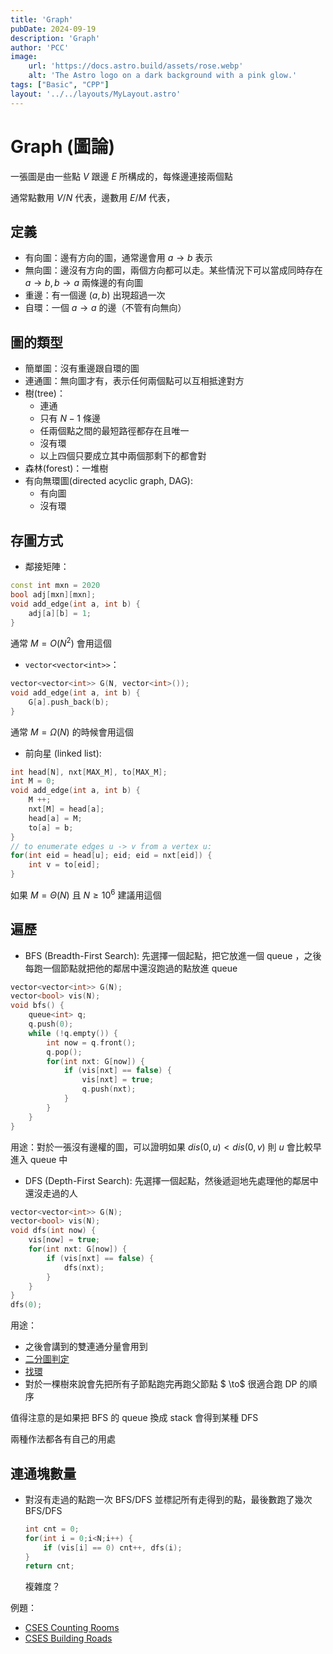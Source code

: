 ```yaml
---
title: 'Graph'
pubDate: 2024-09-19
description: 'Graph'
author: 'PCC'
image:
    url: 'https://docs.astro.build/assets/rose.webp'
    alt: 'The Astro logo on a dark background with a pink glow.'
tags: ["Basic", "CPP"]
layout: '../../layouts/MyLayout.astro'
---
```

# Graph (圖論)
一張圖是由一些點 $V$ 跟邊 $E$ 所構成的，每條邊連接兩個點

通常點數用 $V/N$ 代表，邊數用 $E/M$ 代表，

## 定義
- 有向圖：邊有方向的圖，通常邊會用 $a \to b$ 表示
- 無向圖：邊沒有方向的圖，兩個方向都可以走。某些情況下可以當成同時存在 $a \to b, b \to a$ 兩條邊的有向圖
- 重邊：有一個邊 $(a, b)$ 出現超過一次
- 自環：一個 $a \to a$ 的邊（不管有向無向）

## 圖的類型
- 簡單圖：沒有重邊跟自環的圖
- 連通圖：無向圖才有，表示任何兩個點可以互相抵達對方
- 樹(tree)：
    - 連通
    - 只有 $N-1$ 條邊
    - 任兩個點之間的最短路徑都存在且唯一
    - 沒有環
    - 以上四個只要成立其中兩個那剩下的都會對
- 森林(forest)：一堆樹
- 有向無環圖(directed acyclic graph, DAG): 
    - 有向圖
    - 沒有環

## 存圖方式
- 鄰接矩陣：
```cpp
const int mxn = 2020
bool adj[mxn][mxn];
void add_edge(int a, int b) {
    adj[a][b] = 1;
}
```
通常 $M = O(N^2)$ 會用這個
- `vector<vector<int>>`：
```cpp
vector<vector<int>> G(N, vector<int>());
void add_edge(int a, int b) {
    G[a].push_back(b);
}
```
通常 $M = \Omega(N)$ 的時候會用這個
- 前向星 (linked list): 
```cpp
int head[N], nxt[MAX_M], to[MAX_M];
int M = 0;
void add_edge(int a, int b) {
    M ++;
    nxt[M] = head[a];
    head[a] = M;
    to[a] = b;
}
// to enumerate edges u -> v from a vertex u:
for(int eid = head[u]; eid; eid = nxt[eid]) {
    int v = to[eid];
}
```
如果 $M = \Theta(N)$ 且 $N \ge 10 ^ 6$ 建議用這個

## 遍歷
- BFS (Breadth-First Search): 先選擇一個起點，把它放進一個 queue ，之後每跑一個節點就把他的鄰居中還沒跑過的點放進 queue
```cpp
vector<vector<int>> G(N);
vector<bool> vis(N);
void bfs() {
    queue<int> q;
    q.push(0);
    while (!q.empty()) {
        int now = q.front();
        q.pop();
        for(int nxt: G[now]) {
            if (vis[nxt] == false) {
                vis[nxt] = true;
                q.push(nxt);
            }
        }
    }
}
```
用途：對於一張沒有邊權的圖，可以證明如果 $dis(0, u) < dis(0, v)$ 則 $u$ 會比較早進入 queue 中
- DFS (Depth-First Search): 先選擇一個起點，然後遞迴地先處理他的鄰居中還沒走過的人
```cpp
vector<vector<int>> G(N);
vector<bool> vis(N);
void dfs(int now) {
    vis[now] = true;
    for(int nxt: G[now]) {
        if (vis[nxt] == false) {
            dfs(nxt);
        }
    }
}
dfs(0);
```
用途：
- 之後會講到的雙連通分量會用到
- [二分圖判定](https://cses.fi/problemset/task/1668)
- [找環](https://cses.fi/problemset/task/1669)
- 對於一棵樹來說會先把所有子節點跑完再跑父節點 $ \to$ 很適合跑 DP 的順序

值得注意的是如果把 BFS 的 queue 換成 stack 會得到某種 DFS

兩種作法都各有自己的用處

## 連通塊數量
- 對沒有走過的點跑一次 BFS/DFS 並標記所有走得到的點，最後數跑了幾次 BFS/DFS
    ```cpp
    int cnt = 0;
    for(int i = 0;i<N;i++) {
        if (vis[i] == 0) cnt++, dfs(i);
    }
    return cnt;
    ```
    複雜度？

例題：
- [CSES Counting Rooms](https://cses.fi/problemset/task/1192)
- [CSES Building Roads](https://cses.fi/problemset/task/1666)
